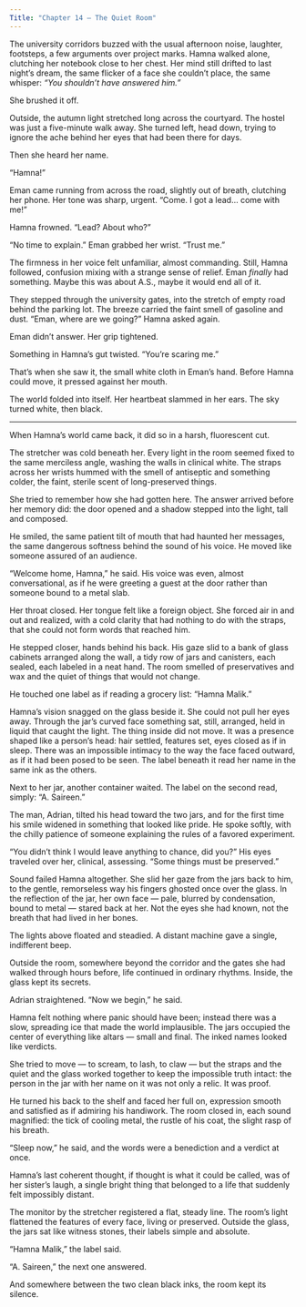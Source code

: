 ```yaml
---
Title: "Chapter 14 — The Quiet Room"
---
```


The university corridors buzzed with the usual afternoon noise, laughter, footsteps, a few arguments over project marks.
Hamna walked alone, clutching her notebook close to her chest. Her mind still drifted to last night’s dream, the same flicker of a face she couldn’t place, the same whisper: *“You shouldn’t have answered him.”*

She brushed it off.

Outside, the autumn light stretched long across the courtyard. The hostel was just a five-minute walk away. She turned left, head down, trying to ignore the ache behind her eyes that had been there for days.

Then she heard her name.

“Hamna!”

Eman came running from across the road, slightly out of breath, clutching her phone. Her tone was sharp, urgent.
“Come. I got a lead... come with me!”

Hamna frowned. “Lead? About who?”

“No time to explain.” Eman grabbed her wrist. “Trust me.”

The firmness in her voice felt unfamiliar, almost commanding. Still, Hamna followed, confusion mixing with a strange sense of relief. Eman *finally* had something. Maybe this was about A.S., maybe it would end all of it.

They stepped through the university gates, into the stretch of empty road behind the parking lot. The breeze carried the faint smell of gasoline and dust.
“Eman, where are we going?” Hamna asked again.

Eman didn’t answer. Her grip tightened.

Something in Hamna’s gut twisted. “You’re scaring me.”

That’s when she saw it, the small white cloth in Eman’s hand.
Before Hamna could move, it pressed against her mouth.

The world folded into itself.
Her heartbeat slammed in her ears.
The sky turned white, then black.

---

When Hamna’s world came back, it did so in a harsh, fluorescent cut.

The stretcher was cold beneath her. Every light in the room seemed fixed to the same merciless angle, washing the walls in clinical white. The straps across her wrists hummed with the smell of antiseptic and something colder, the faint, sterile scent of long-preserved things.

She tried to remember how she had gotten here. The answer arrived before her memory did: the door opened and a shadow stepped into the light, tall and composed.

He smiled, the same patient tilt of mouth that had haunted her messages, the same dangerous softness behind the sound of his voice. He moved like someone assured of an audience.

“Welcome home, Hamna,” he said. His voice was even, almost conversational, as if he were greeting a guest at the door rather than someone bound to a metal slab.

Her throat closed. Her tongue felt like a foreign object. She forced air in and out and realized, with a cold clarity that had nothing to do with the straps, that she could not form words that reached him.

He stepped closer, hands behind his back. His gaze slid to a bank of glass cabinets arranged along the wall, a tidy row of jars and canisters, each sealed, each labeled in a neat hand. The room smelled of preservatives and wax and the quiet of things that would not change.

He touched one label as if reading a grocery list: “Hamna Malik.”

Hamna’s vision snagged on the glass beside it. She could not pull her eyes away. Through the jar’s curved face something sat, still, arranged, held in liquid that caught the light. The thing inside did not move. It was a presence shaped like a person’s head: hair settled, features set, eyes closed as if in sleep. There was an impossible intimacy to the way the face faced outward, as if it had been posed to be seen. The label beneath it read her name in the same ink as the others.

Next to her jar, another container waited. The label on the second read, simply: “A. Saireen.”

The man, Adrian, tilted his head toward the two jars, and for the first time his smile widened in something that looked like pride. He spoke softly, with the chilly patience of someone explaining the rules of a favored experiment.

“You didn’t think I would leave anything to chance, did you?” His eyes traveled over her, clinical, assessing. “Some things must be preserved.”

Sound failed Hamna altogether. She slid her gaze from the jars back to him, to the gentle, remorseless way his fingers ghosted once over the glass. In the reflection of the jar, her own face — pale, blurred by condensation, bound to metal — stared back at her. Not the eyes she had known, not the breath that had lived in her bones.

The lights above floated and steadied. A distant machine gave a single, indifferent beep.

Outside the room, somewhere beyond the corridor and the gates she had walked through hours before, life continued in ordinary rhythms. Inside, the glass kept its secrets.

Adrian straightened. “Now we begin,” he said.

Hamna felt nothing where panic should have been; instead there was a slow, spreading ice that made the world implausible. The jars occupied the center of everything like altars — small and final. The inked names looked like verdicts.

She tried to move — to scream, to lash, to claw — but the straps and the quiet and the glass worked together to keep the impossible truth intact: the person in the jar with her name on it was not only a relic. It was proof.

He turned his back to the shelf and faced her full on, expression smooth and satisfied as if admiring his handiwork. The room closed in, each sound magnified: the tick of cooling metal, the rustle of his coat, the slight rasp of his breath.

“Sleep now,” he said, and the words were a benediction and a verdict at once.

Hamna’s last coherent thought, if thought is what it could be called, was of her sister’s laugh, a single bright thing that belonged to a life that suddenly felt impossibly distant.

The monitor by the stretcher registered a flat, steady line. The room’s light flattened the features of every face, living or preserved. Outside the glass, the jars sat like witness stones, their labels simple and absolute.

“Hamna Malik,” the label said.

“A. Saireen,” the next one answered.

And somewhere between the two clean black inks, the room kept its silence.